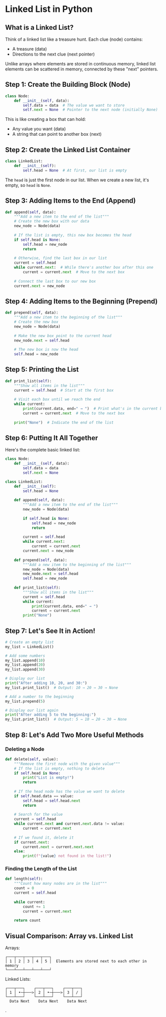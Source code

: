 # Linked List in Python 

## What is a Linked List?

Think of a linked list like a treasure hunt. Each clue (node) contains:
- A treasure (data)
- Directions to the next clue (next pointer)

Unlike arrays where elements are stored in continuous memory, linked list elements can be scattered in memory, connected by these "next" pointers.

## Step 1: Create the Building Block (Node)

```python
class Node:
    def __init__(self, data):
        self.data = data  # The value we want to store
        self.next = None  # Pointer to the next node (initially None)
```

This is like creating a box that can hold:
- Any value you want (data)
- A string that can point to another box (next)

## Step 2: Create the Linked List Container

```python
class LinkedList:
    def __init__(self):
        self.head = None  # At first, our list is empty
```

The `head` is just the first node in our list. When we create a new list, it's empty, so `head` is `None`.

## Step 3: Adding Items to the End (Append)

```python
def append(self, data):
    """Add a new item to the end of the list"""
    # Create the new box with our data
    new_node = Node(data)
    
    # If the list is empty, this new box becomes the head
    if self.head is None:
        self.head = new_node
        return
    
    # Otherwise, find the last box in our list
    current = self.head
    while current.next:  # While there's another box after this one
        current = current.next  # Move to the next box
    
    # Connect the last box to our new box
    current.next = new_node
```

## Step 4: Adding Items to the Beginning (Prepend)

```python
def prepend(self, data):
    """Add a new item to the beginning of the list"""
    # Create the new box
    new_node = Node(data)
    
    # Make the new box point to the current head
    new_node.next = self.head
    
    # The new box is now the head
    self.head = new_node
```

## Step 5: Printing the List

```python
def print_list(self):
    """Show all items in the list"""
    current = self.head  # Start at the first box
    
    # Visit each box until we reach the end
    while current:
        print(current.data, end=" → ")  # Print what's in the current box
        current = current.next  # Move to the next box
    
    print("None")  # Indicate the end of the list
```

## Step 6: Putting It All Together

Here's the complete basic linked list:

```python
class Node:
    def __init__(self, data):
        self.data = data
        self.next = None

class LinkedList:
    def __init__(self):
        self.head = None
    
    def append(self, data):
        """Add a new item to the end of the list"""
        new_node = Node(data)
        
        if self.head is None:
            self.head = new_node
            return
        
        current = self.head
        while current.next:
            current = current.next
        current.next = new_node
    
    def prepend(self, data):
        """Add a new item to the beginning of the list"""
        new_node = Node(data)
        new_node.next = self.head
        self.head = new_node
    
    def print_list(self):
        """Show all items in the list"""
        current = self.head
        while current:
            print(current.data, end=" → ")
            current = current.next
        print("None")
```

## Step 7: Let's See It in Action!

```python
# Create an empty list
my_list = LinkedList()

# Add some numbers
my_list.append(10)
my_list.append(20)
my_list.append(30)

# Display our list
print("After adding 10, 20, and 30:")
my_list.print_list()  # Output: 10 → 20 → 30 → None

# Add a number to the beginning
my_list.prepend(5)

# Display our list again
print("After adding 5 to the beginning:")
my_list.print_list()  # Output: 5 → 10 → 20 → 30 → None
```

## Step 8: Let's Add Two More Useful Methods

### Deleting a Node

```python
def delete(self, value):
    """Remove the first node with the given value"""
    # If the list is empty, nothing to delete
    if self.head is None:
        print("List is empty!")
        return
    
    # If the head node has the value we want to delete
    if self.head.data == value:
        self.head = self.head.next
        return
    
    # Search for the value
    current = self.head
    while current.next and current.next.data != value:
        current = current.next
    
    # If we found it, delete it
    if current.next:
        current.next = current.next.next
    else:
        print(f"{value} not found in the list!")
```

### Finding the Length of the List

```python
def length(self):
    """Count how many nodes are in the list"""
    count = 0
    current = self.head
    
    while current:
        count += 1
        current = current.next
    
    return count
```

## Visual Comparison: Array vs. Linked List

Arrays:
```
┌───┬───┬───┬───┬───┐
│ 1 │ 2 │ 3 │ 4 │ 5 │  Elements are stored next to each other in memory
└───┴───┴───┴───┴───┘
```

Linked Lists:
```
┌───┬───┐    ┌───┬───┐    ┌───┬───┐
│ 1 │ •─┼───>│ 2 │ •─┼───>│ 3 │ / │
└───┴───┘    └───┴───┘    └───┴───┘
  Data Next    Data Next    Data Next
```

.​​​